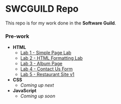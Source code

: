 # SWCGUILD Repo

This repo is for my work done in the **Software Guild**.

### Pre-work
* **HTML**
  * [Lab 1 - Simple Page Lab](http://joryeugene.bitbucket.org/prework/html/lab1/simple.html)
  * [Lab 2 - HTML Formatting Lab](http://joryeugene.bitbucket.org/prework/html/lab2/formattingDemoPage.html)
  * [Lab 3 - Album Page](http://joryeugene.bitbucket.org/prework/html/lab3/albumPage.html)
  * [Lab 4 - Contact Us Form](http://joryeugene.bitbucket.org/prework/html/lab4/contactUs.html)
  * [Lab 5 - Restaurant Site v1](http://joryeugene.bitbucket.org/prework/html/lab5/)
* **CSS**
  * _Coming up next_
* **JavaScript**
  * _Coming up soon_
